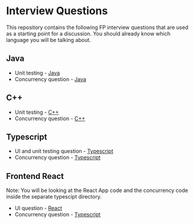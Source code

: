 # Interview Questions

This repository contains the following FP interview questions that are used as a starting point for a discussion. You should already know which language you will be talking about.

## Java

- Unit testing - [Java](./java/src/main/java/UnitTestingInterviewQuestions.java) 
- Concurrency question - [Java](./java/src/main/java/ConcurrencyInterviewQuestions.java) 

## C++

- Unit testing - [C++](./cpp/unit_testing_interview_questions.cpp) 
- Concurrency question - [C++](./cpp/concurrency_interview_questions.cpp) 

## Typescript

- UI and unit testing question - [Typescript](./typescript/src/unitTestingInterviewQuestion/UnitTestingInterviewQuestions.ts)
- Concurrency question - [Typescript](./typescript/src/concurrencyInterviewQuestion/concurrenyInterviewQuestions.ts)

## Frontend React

Note: You will be looking at the React App code and the concurrency code inside the separate typescipt directory.

- UI question - [React](./react/src/index.tsx)
- Concurrency question - [Typescript](./typescript/src/concurrencyInterviewQuestion/concurrenyInterviewQuestions.ts)